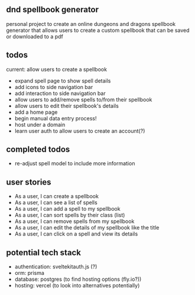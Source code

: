 ## dnd spellbook generator

personal project to create an online dungeons and dragons spellbook generator that allows users to create a custom spellbook that can be saved or downloaded to a pdf

## todos

current: allow users to create a spellbook

- expand spell page to show spell details
- add icons to side navigation bar
- add interaction to side navigation bar
- allow users to add/remove spells to/from their spellbook
- allow users to edit their spellbook's details
- add a home page
- begin manual data entry process!
- host under a domain
- learn user auth to allow users to create an account(?)

## completed todos

- re-adjust spell model to include more information

## user stories

- As a user, I can create a spellbook
- As a user, I can see a list of spells
- As a user, I can add a spell to my spellbook
- As a user, I can sort spells by their class (list)
- As a user, I can remove spells from my spellbook
- As a user, I can edit the details of my spellbook like the title
- As a user, I can click on a spell and view its details

## potential tech stack

- authentication: sveltekitauth.js (?)
- orm: prisma
- database: postgres (to find hosting options (fly.io?))
- hosting: vercel (to look into alternatives potentially)
